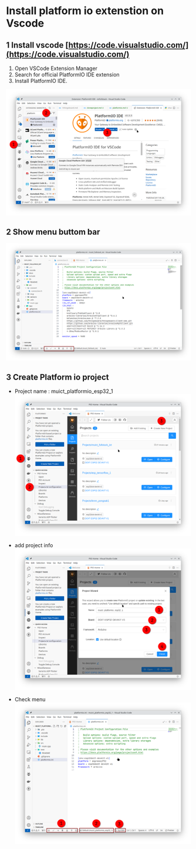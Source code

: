 # Install platform io extenstion on Vscode

## 1 Install vscode [https://code.visualstudio.com/](https://code.visualstudio.com/)

1. Open VSCode Extension Manager
2. Search for official PlatformIO IDE extension
3. Install PlatformIO IDE.

![](../assets/images/platformio-package.png)

## 2 Show menu buttom bar

![](../assets/images/platformio_buttom_menu.png)

## 3 Create Platform io project

- Project name : muict_platformio_esp32_1
  ![](../assets/images/platform_create_new_project.png)

- add project info
  ![](../assets/images/platformio_projectname.png)

- Check menu
  ![](../assets/images/platfromio_success_create_project.png)
